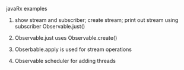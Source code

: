 javaRx examples
1) show stream and subscriber; create stream; print out stream using subscriber
   Observable.just()

2) Observable.just uses Observable.create()
3) Obserbable.apply is used for stream operations
4) Observable scheduler for adding threads

